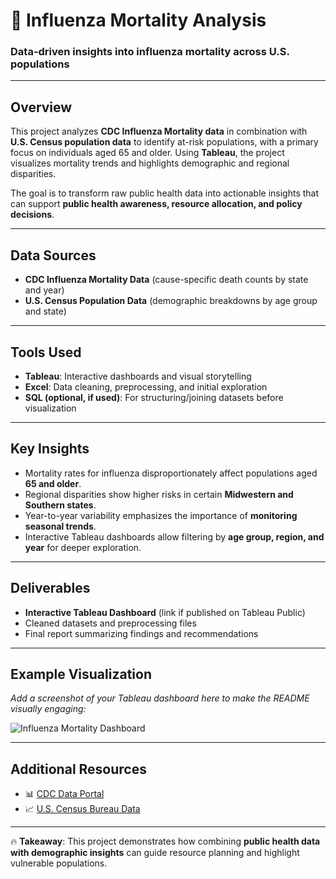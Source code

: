 # 🦠 Influenza Mortality Analysis

### Data-driven insights into influenza mortality across U.S. populations  

---

## Overview  
This project analyzes **CDC Influenza Mortality data** in combination with **U.S. Census population data** to identify at-risk populations, with a primary focus on individuals aged 65 and older. Using **Tableau**, the project visualizes mortality trends and highlights demographic and regional disparities.  

The goal is to transform raw public health data into actionable insights that can support **public health awareness, resource allocation, and policy decisions**.  

---

## Data Sources  
- **CDC Influenza Mortality Data** (cause-specific death counts by state and year)  
- **U.S. Census Population Data** (demographic breakdowns by age group and state)  

---

## Tools Used  
- **Tableau**: Interactive dashboards and visual storytelling  
- **Excel**: Data cleaning, preprocessing, and initial exploration  
- **SQL (optional, if used)**: For structuring/joining datasets before visualization  

---

## Key Insights  
- Mortality rates for influenza disproportionately affect populations aged **65 and older**.  
- Regional disparities show higher risks in certain **Midwestern and Southern states**.  
- Year-to-year variability emphasizes the importance of **monitoring seasonal trends**.  
- Interactive Tableau dashboards allow filtering by **age group, region, and year** for deeper exploration.  

---

## Deliverables  
- **Interactive Tableau Dashboard** (link if published on Tableau Public)  
- Cleaned datasets and preprocessing files  
- Final report summarizing findings and recommendations  

---

## Example Visualization  
_Add a screenshot of your Tableau dashboard here to make the README visually engaging:_  

![Influenza Mortality Dashboard](images/influenza_dashboard.png)  

---

## Additional Resources  
- 📊 [CDC Data Portal](https://data.cdc.gov/)  
- 📈 [U.S. Census Bureau Data](https://www.census.gov/data.html)  

---

🔥 **Takeaway**: This project demonstrates how combining **public health data with demographic insights** can guide resource planning and highlight vulnerable populations.  
